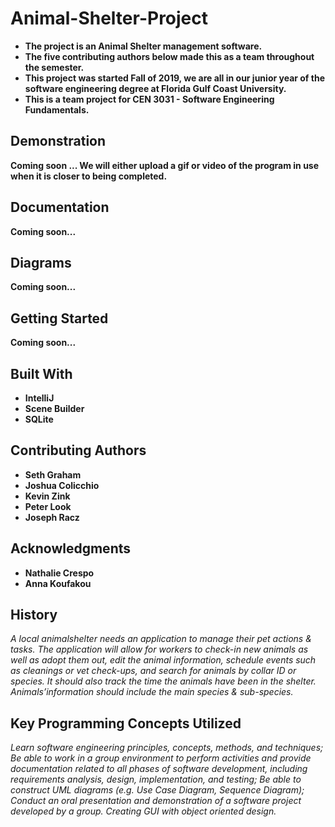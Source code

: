 
# Animal-Shelter-Project
- **The project is an Animal Shelter management software.**
- **The five contributing authors below made this as a team throughout the semester.**
- **This project was started Fall of 2019, we are all in our junior year of the software engineering degree at Florida Gulf Coast University.**
- **This is a team project for CEN 3031 - Software Engineering Fundamentals.**

## Demonstration
 **Coming soon ... We will either upload a gif or video of the program in use when it is closer to being completed.**

## Documentation
 **Coming soon...**

## Diagrams
 **Coming soon...**

## Getting Started
 **Coming soon...**

## Built With
-  **IntelliJ**
-  **Scene Builder**
-  **SQLite**

## Contributing Authors
-  **Seth Graham**
-  **Joshua Colicchio**
-  **Kevin Zink**
-  **Peter Look**
-  **Joseph Racz**

## Acknowledgments
-  **Nathalie Crespo**
-  **Anna Koufakou**

## History
*A local animalshelter needs an application to manage their pet actions & tasks. The application will allow for workers to check-in new animals as well as adopt them out, edit the animal information, schedule events such as cleanings or vet check-ups, and search for animals by collar ID or species. It should also track the time the animals have been in the shelter. Animals’information should include the main species & sub-species.*

## Key Programming Concepts Utilized
*Learn software engineering principles, concepts, methods, and techniques;
 Be able to work in a group environment to perform activities and provide documentation related to
all phases of software development, including requirements analysis, design, implementation, and testing;
Be able to construct UML diagrams (e.g. Use Case Diagram, Sequence Diagram);
Conduct an oral presentation and demonstration of a software project developed by a group.
Creating GUI with object oriented design.*
